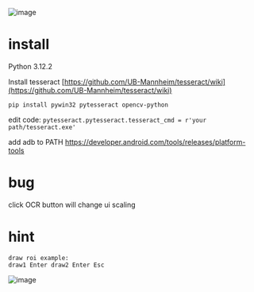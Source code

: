 ![image](https://github.com/forxxin/Arknights_recruitment_tag/assets/165651451/230936b2-7130-4798-8415-f99a3978b446)

# install
Python 3.12.2

Install tesseract [https://github.com/UB-Mannheim/tesseract/wiki](https://github.com/UB-Mannheim/tesseract/wiki)

```pip install pywin32 pytesseract opencv-python```

edit code:   ```pytesseract.pytesseract.tesseract_cmd = r'your path/tesseract.exe'```

add adb to PATH https://developer.android.com/tools/releases/platform-tools

# bug
   click OCR button will change ui scaling
   
# hint
    draw roi example:
    draw1 Enter draw2 Enter Esc
![image](https://github.com/forxxin/Arknights_recruitment_tag/assets/165651451/79a78e2c-0132-458b-9e4b-504ba6a5b1a3)
